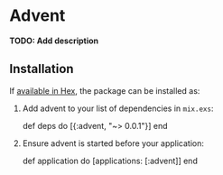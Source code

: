 # Advent

**TODO: Add description**

## Installation

If [available in Hex](https://hex.pm/docs/publish), the package can be installed as:

  1. Add advent to your list of dependencies in `mix.exs`:

        def deps do
          [{:advent, "~> 0.0.1"}]
        end

  2. Ensure advent is started before your application:

        def application do
          [applications: [:advent]]
        end

